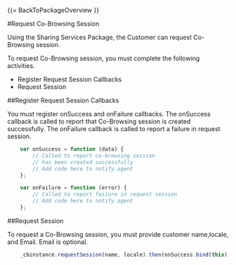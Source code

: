 {{= BackToPackageOverview }}

#Request Co-Browsing Session

Using the Sharing Services Package, the Customer can request Co-Browsing session.

To request Co-Browsing session, you must complete the following activities.

* Register Request Session Callbacks
* Request Session 

##Register Request Session Callbacks

You must register onSuccess and onFailure callbacks. The onSuccess callback is called to report that Co-Browsing 
session is created successfully. The onFailure callback is called to report a failure in request session.

```javascript
	var onSuccess = function (data) {
		// Called to report co-browsing session
		// has been created successfully
		// Add code here to notify agent 
	};

	var onFailure = function (error) {
		// Called to report failure in request session
		// Add code here to notify agent
	};	
```

##Request Session

To request a Co-Browsing session, you must provide customer name,locale, and Email. Email is optional.

```javascript
    _cbinstance.requestSession(name, locale).then(onSuccess.bind(this), onFailure);
```